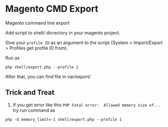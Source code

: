 # Magento CMD Export
Magento command line export

Add script to shell/ dicrectory in your magento project.

Give your ```profile ID``` as an argument to the script (System > Import/Export > Profiles get profile ID from).

Run as 

```
php shell/export.php --profile 1
```

After that, you can find file in var/export/

## Trick and Treat
1. If you get error like this `PHP Fatal error:  Allowed memory size of...` try run command as
```
php -d memory_limit=-1 shell/export.php --profile 1
```

